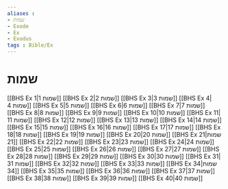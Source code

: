 ```yaml
---
aliases : 
- שמות
- Exode
- Ex
- Exodus
tags : Bible/Ex
---
```


# שמות

[[BHS Ex 1|שמות 1]]
[[BHS Ex 2|שמות 2]]
[[BHS Ex 3|שמות 3]]
[[BHS Ex 4|שמות 4]]
[[BHS Ex 5|שמות 5]]
[[BHS Ex 6|שמות 6]]
[[BHS Ex 7|שמות 7]]
[[BHS Ex 8|שמות 8]]
[[BHS Ex 9|שמות 9]]
[[BHS Ex 10|שמות 10]]
[[BHS Ex 11|שמות 11]]
[[BHS Ex 12|שמות 12]]
[[BHS Ex 13|שמות 13]]
[[BHS Ex 14|שמות 14]]
[[BHS Ex 15|שמות 15]]
[[BHS Ex 16|שמות 16]]
[[BHS Ex 17|שמות 17]]
[[BHS Ex 18|שמות 18]]
[[BHS Ex 19|שמות 19]]
[[BHS Ex 20|שמות 20]]
[[BHS Ex 21|שמות 21]]
[[BHS Ex 22|שמות 22]]
[[BHS Ex 23|שמות 23]]
[[BHS Ex 24|שמות 24]]
[[BHS Ex 25|שמות 25]]
[[BHS Ex 26|שמות 26]]
[[BHS Ex 27|שמות 27]]
[[BHS Ex 28|שמות 28]]
[[BHS Ex 29|שמות 29]]
[[BHS Ex 30|שמות 30]]
[[BHS Ex 31|שמות 31]]
[[BHS Ex 32|שמות 32]]
[[BHS Ex 33|שמות 33]]
[[BHS Ex 34|שמות 34]]
[[BHS Ex 35|שמות 35]]
[[BHS Ex 36|שמות 36]]
[[BHS Ex 37|שמות 37]]
[[BHS Ex 38|שמות 38]]
[[BHS Ex 39|שמות 39]]
[[BHS Ex 40|שמות 40]]
